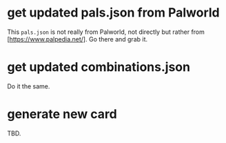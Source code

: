 # get updated pals.json from Palworld

This `pals.json` is not really from Palworld, not directly but rather from [https://www.palpedia.net/]. Go there and grab it.

# get updated combinations.json

Do it the same.

# generate new card

TBD.
